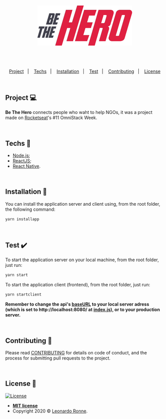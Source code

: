 <p align="center">
  <img src="client/src/assets/img/logo.png" width="300px"/>
</p>

# 

<br>

<p align="center">
  <a href="#-Project">Project</a>&nbsp;&nbsp;&nbsp;|&nbsp;&nbsp;&nbsp;
  <a href="#-Techs">Techs</a>&nbsp;&nbsp;&nbsp;|&nbsp;&nbsp;&nbsp;
  <a href="#-Installation">Installation</a>&nbsp;&nbsp;&nbsp;|&nbsp;&nbsp;&nbsp;
  <a href="#-Test">Test</a>&nbsp;&nbsp;&nbsp;|&nbsp;&nbsp;&nbsp;
  <a href="#-Contributing">Contributing</a>&nbsp;&nbsp;&nbsp;|&nbsp;&nbsp;&nbsp;
  <a href="#-License">License</a>
</p>

<br>

## Project 💻

**Be The Hero** connects people who waht to help NGOs, it was a project made on [Rocketseat](https://github.com/Rocketseat)'s #11 OmniStack Week.

<br>

## Techs :rocket:

- [Node.js](https://nodejs.org/en/);
- [ReactJS](https://reactjs.org);
- [React Native](https://facebook.github.io/react-native/).

<br>

## Installation :wrench:

You can install the application server and client using, from the root folder, the following command:

```sh
yarn installapp
```

<br>

## Test :heavy_check_mark:

To start the application server on your local machine, from the root folder, just run:

```sh
yarn start
```

To start the application client (frontend), from the root folder, just run:

```sh
yarn startclient
```

<strong>Remember to change the api's [baseURL](https://github.com/leoronne/BeTheHero/blob/master/client/src/services/api.js) to your local server adress (which is set to http://localhost:8080/ at [index.js](https://github.com/leoronne/BeTheHero/blob/master/server/src/index.js)), or to your production server.</strong>

<br>

## Contributing 🤔 

Please read [CONTRIBUTING](https://github.com/leoronne/BeTheHero/blob/master/CONTRIBUTING.md) for details on code of conduct, and the process for submitting pull requests to the project.

<br>

## License :memo:

[![License](http://img.shields.io/:license-mit-blue.svg?style=flat-square)](http://badges.mit-license.org)
- **[MIT license](https://github.com/leoronne/BeTheHero/blob/master/LICENSE)**
- Copyright 2020 © <a href="https://github.com/leoronne" target="_blank">Leonardo Ronne</a>.

## 


